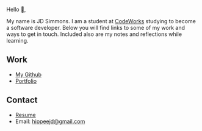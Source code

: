 Hello 👋, 

My name is JD Simmons. I am a student at [CodeWorks](https://boisecodeworks.com) studying to become a software developer. Below you will find links to some of my work and ways to get in touch. Included also are my notes and reflections while learning. 

## Work

  + [My Github](https://github.com/JeradeaSimmons)
  + [Portfolio](https://JeradeaSimmons.github.io/)

## Contact

  + [Resume](https://JeradeaSimmons.github.io/resume)
  + Email: hippeejd@gmail.com
  
